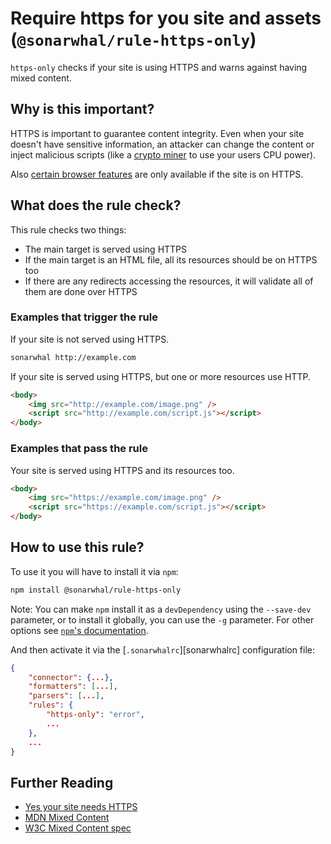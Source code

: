 # Require https for you site and assets (`@sonarwhal/rule-https-only`)

`https-only` checks if your site is using HTTPS and warns against having
mixed content.

## Why is this important?

HTTPS is important to guarantee content integrity. Even when your site
doesn't have sensitive information, an attacker can change the content
or inject malicious scripts (like a [crypto miner][crypto miner] to
use your users CPU power).

Also [certain browser features][certain features] are only available if the
site is on HTTPS.

## What does the rule check?

This rule checks two things:

* The main target is served using HTTPS
* If the main target is an HTML file, all its resources should be on HTTPS too
* If there are any redirects accessing the resources, it will validate all of
  them are done over HTTPS

### Examples that **trigger** the rule

If your site is not served using HTTPS.

```bash
sonarwhal http://example.com
```

If your site is served using HTTPS, but one or more resources use HTTP.

```html
<body>
    <img src="http://example.com/image.png" />
    <script src="http://example.com/script.js"></script>
</body>
```

### Examples that **pass** the rule

Your site is served using HTTPS and its resources too.

```html
<body>
    <img src="https://example.com/image.png" />
    <script src="https://example.com/script.js"></script>
</body>
```

## How to use this rule?

To use it you will have to install it via `npm`:

```bash
npm install @sonarwhal/rule-https-only
```

Note: You can make `npm` install it as a `devDependency` using the `--save-dev`
parameter, or to install it globally, you can use the `-g` parameter. For
other options see
[`npm`'s documentation](https://docs.npmjs.com/cli/install).

And then activate it via the [`.sonarwhalrc`][sonarwhalrc]
configuration file:

```json
{
    "connector": {...},
    "formatters": [...],
    "parsers": [...],
    "rules": {
        "https-only": "error",
        ...
    },
    ...
}
```

## Further Reading

* [Yes your site needs HTTPS][needs https]
* [MDN Mixed Content][mixed content]
* [W3C Mixed Content spec][spec]

[crypto miner]: https://scotthelme.co.uk/protect-site-from-cryptojacking-csp-sri/
[mixed content]: https://developer.mozilla.org/en-US/docs/Web/Security/Mixed_content
[needs https]: https://doesmysiteneedhttps.com/
[certain features]: https://developer.mozilla.org/en-US/docs/Web/Security/Secure_Contexts/features_restricted_to_secure_contexts
[spec]: https://w3c.github.io/webappsec-mixed-content/
